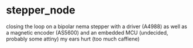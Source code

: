 # stepper_node
closing the loop on a bipolar nema stepper with a driver (A4988) as well as a magnetic encoder (AS5600) and an embedded MCU (undecided, probably some attiny)
my ears hurt (too much caffiene)
